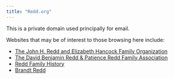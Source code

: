 ```yaml
---
title: "Redd.org"
---
```


This is a private domain used principally for email.

Websites that may be of interest to those browsing here include:

* [The John H. Redd and Elizabeth Hancock Family Organization](https://www.reddfamily.org/)
* [The David Benjamin Redd & Patience Redd Family Association](https://thereddfamily.com/)
* [Redd Family History](http://reddhistory.weebly.com/)
* [Brandt Redd](https://brandtredd.org)
